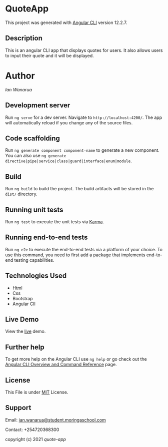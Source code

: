 # QuoteApp

This project was generated with [Angular CLI](https://github.com/angular/angular-cli) version 12.2.7.

 ## Description
 This is an angular CLI app that displays quotes for users. It also allows users to input their quote and it will be displayed.

 # Author
 _Ian Wanarua_

 ## Development server
 Run `ng serve` for a dev server. Navigate to `http://localhost:4200/`. The app will automatically reload if you change any of the source files.

 ## Code scaffolding
 Run `ng generate component component-name` to generate a new component. You can also use `ng generate directive|pipe|service|class|guard|interface|enum|module`.

 ## Build
 Run `ng build` to build the project. The build artifacts will be stored in the `dist/` directory.

 ## Running unit tests
 Run `ng test` to execute the unit tests via [Karma](https://karma-runner.github.io).

 ## Running end-to-end tests
 Run `ng e2e` to execute the end-to-end tests via a platform of your choice. To use this command, you need to first add a package that implements end-to-end testing capabilities.

 ## Technologies Used

 - Html
 - Css
 - Bootstrap
 - Angular ClI

 ## Live Demo
  View the [live]() demo.

  ## Further help
  To get more help on the Angular CLI use `ng help` or go check out the [Angular CLI Overview and Command Reference](https://angular.io/cli) page.

  ## License
  This File is under [MIT](LICENSE) License.

  ## Support
  Email: [ian.wanarua@student.moringaschool.com](ian.wanarua@student.moringaschool.com)

  Contact: +254720368300

copyright (c) 2021 _quote-app_